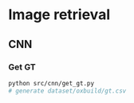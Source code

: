 # Image retrieval

## CNN

### Get GT

```sh
python src/cnn/get_gt.py
# generate dataset/oxbuild/gt.csv
```

